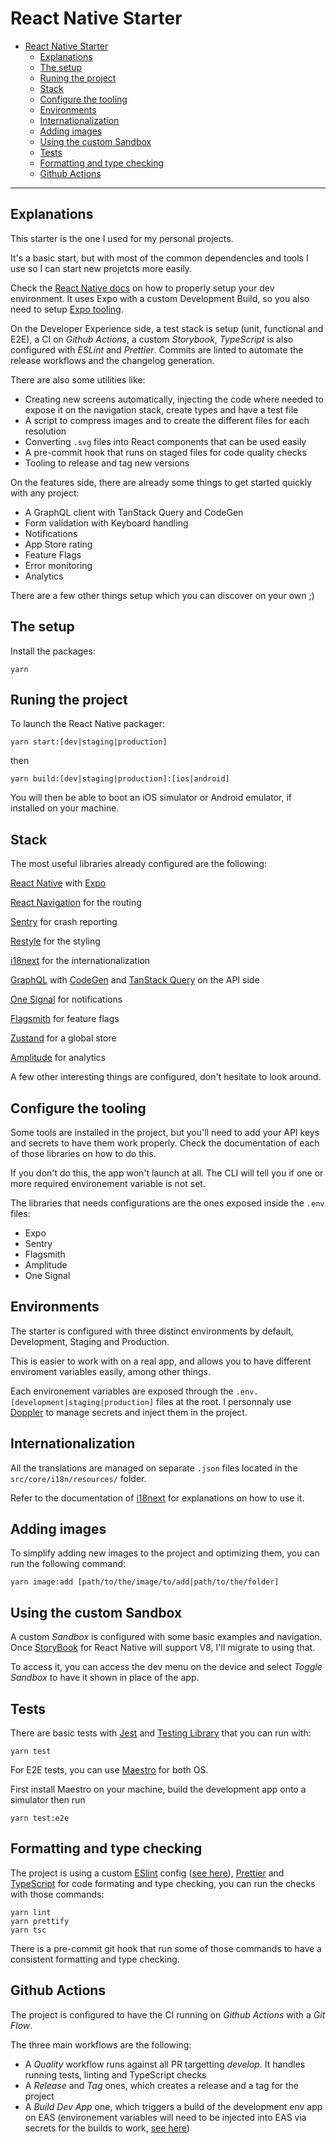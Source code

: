 # React Native Starter

- [React Native Starter](#react-native-starter)
  - [Explanations](#explanations)
  - [The setup](#the-setup)
  - [Runing the project](#runing-the-project)
  - [Stack](#stack)
  - [Configure the tooling](#configure-the-tooling)
  - [Environments](#environments)
  - [Internationalization](#internationalization)
  - [Adding images](#adding-images)
  - [Using the custom Sandbox](#using-the-custom-sandbox)
  - [Tests](#tests)
  - [Formatting and type checking](#formatting-and-type-checking)
  - [Github Actions](#github-actions)

---

## Explanations

This starter is the one I used for my personal projects.

It's a basic start, but with most of the common dependencies and tools I use so I can start new projetcts more easily.

Check the [React Native docs](https://reactnative.dev/docs/environment-setup) on how to properly setup your dev environment. It uses Expo with a custom Development Build, so you also need to setup [Expo tooling](https://docs.expo.dev/).

On the Developer Experience side, a test stack is setup (unit, functional and E2E), a CI on _Github Actions_, a custom _Storybook_, _TypeScript_ is also configured with _ESLint_ and _Prettier_. Commits are linted to automate the release workflows and the changelog generation.

There are also some utilities like:

- Creating new screens automatically, injecting the code where needed to expose it on the navigation stack, create types and have a test file
- A script to compress images and to create the different files for each resolution
- Converting `.svg` files into React components that can be used easily
- A pre-commit hook that runs on staged files for code quality checks
- Tooling to release and tag new versions

On the features side, there are already some things to get started quickly with any project:

- A GraphQL client with TanStack Query and CodeGen
- Form validation with Keyboard handling
- Notifications
- App Store rating
- Feature Flags
- Error monitoring
- Analytics

There are a few other things setup which you can discover on your own ;)

## The setup

Install the packages:

```
yarn
```

## Runing the project

To launch the React Native packager:

```
yarn start:[dev|staging|production]
```

then

```
yarn build:[dev|staging|production]:[ios|android]
```

You will then be able to boot an iOS simulator or Android emulator, if installed on your machine.

## Stack

The most useful libraries already configured are the following:

[React Native](https://facebook.github.io/react-native/) with [Expo](https://docs.expo.dev/)

[React Navigation](https://reactnavigation.org/) for the routing

[Sentry](https://sentry.io/welcome/) for crash reporting

[Restyle](https://github.com/Shopify/restyle/) for the styling

[i18next](https://www.i18next.com/) for the internationalization

[GraphQL](https://graphql.org/) with [CodeGen](https://the-guild.dev/graphql/codegen) and [TanStack Query](https://tanstack.com/query/latest) on the API side

[One Signal](https://onesignal.com/) for notifications

[Flagsmith](https://www.flagsmith.com/) for feature flags

[Zustand](https://zustand-demo.pmnd.rs/) for a global store

[Amplitude](https://amplitude.com/) for analytics

A few other interesting things are configured, don't hesitate to look around.

## Configure the tooling

Some tools are installed in the project, but you'll need to add your API keys and secrets to have them work properly. Check the documentation of each of those libraries on how to do this.

If you don't do this, the app won't launch at all. The CLI will tell you if one or more required environement variable is not set.

The libraries that needs configurations are the ones exposed inside the `.env` files:

- Expo
- Sentry
- Flagsmith
- Amplitude
- One Signal

## Environments

The starter is configured with three distinct environments by default, Development, Staging and Production.

This is easier to work with on a real app, and allows you to have different enviroment variables easily, among other things.

Each environement variables are exposed through the `.env.[development|staging|production]` files at the root. I personnaly use [Doppler](https://www.doppler.com/) to manage secrets and inject them in the project.

## Internationalization

All the translations are managed on separate `.json` files located in the `src/core/i18n/resources/` folder.

Refer to the documentation of [i18next](https://www.i18next.com/) for explanations on how to use it.

## Adding images

To simplify adding new images to the project and optimizing them, you can run the following command:

```
yarn image:add [path/to/the/image/to/add|path/to/the/folder]
```

## Using the custom Sandbox

A custom _Sandbox_ is configured with some basic examples and navigation. Once [StoryBook](https://storybook.js.org/) for React Native will support V8, I'll migrate to using that.

To access it, you can access the dev menu on the device and select _Toggle Sandbox_ to have it shown in place of the app.

## Tests

There are basic tests with [Jest](https://jestjs.io/) and [Testing Library](https://testing-library.com/) that you can run with:

```
yarn test
```

For E2E tests, you can use [Maestro](https://maestro.mobile.dev/) for both OS.

First install Maestro on your machine, build the development app onto a simulator then run

```
yarn test:e2e
```

## Formatting and type checking

The project is using a custom [ESlint](https://eslint.org/) config ([see here](https://github.com/tsyirvo/eslint-config-tsyirvo-react-native)), [Prettier](https://prettier.io/) and [TypeScript](https://www.typescriptlang.org/) for code formating and type checking, you can run the checks with those commands:

```
yarn lint
yarn prettify
yarn tsc
```

There is a pre-commit git hook that run some of those commands to have a consistent formatting and type checking.

## Github Actions

The project is configured to have the CI running on _Github Actions_ with a _Git Flow_.

The three main workflows are the following:

- A _Quality_ workflow runs against all PR targetting _develop_. It handles running tests, linting and TypeScript checks
- A _Release_ and _Tag_ ones, which creates a release and a tag for the project
- A _Build Dev App_ one, which triggers a build of the development env app on EAS (environement variables will need to be injected into EAS via secrets for the builds to work, [see here](https://docs.expo.dev/build-reference/variables/))
